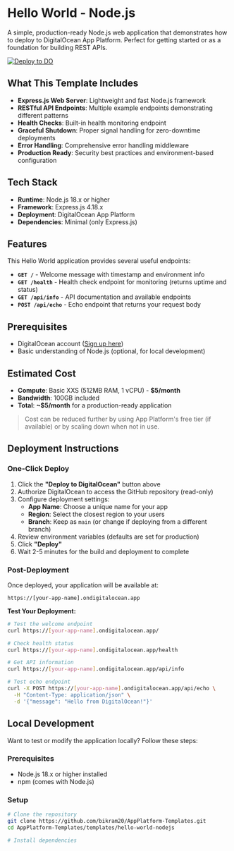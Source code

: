 # Hello World - Node.js

A simple, production-ready Node.js web application that demonstrates how to deploy to DigitalOcean App Platform. Perfect for getting started or as a foundation for building REST APIs.

[![Deploy to DO](https://www.deploytodo.com/do-btn-blue.svg)](https://cloud.digitalocean.com/apps/new?repo=https://github.com/AppPlatform-Templates/HelloWorld-Template/tree/main)

## What This Template Includes

- **Express.js Web Server**: Lightweight and fast Node.js framework
- **RESTful API Endpoints**: Multiple example endpoints demonstrating different patterns
- **Health Checks**: Built-in health monitoring endpoint
- **Graceful Shutdown**: Proper signal handling for zero-downtime deployments
- **Error Handling**: Comprehensive error handling middleware
- **Production Ready**: Security best practices and environment-based configuration

## Tech Stack

- **Runtime**: Node.js 18.x or higher
- **Framework**: Express.js 4.18.x
- **Deployment**: DigitalOcean App Platform
- **Dependencies**: Minimal (only Express.js)

## Features

This Hello World application provides several useful endpoints:

- **`GET /`** - Welcome message with timestamp and environment info
- **`GET /health`** - Health check endpoint for monitoring (returns uptime and status)
- **`GET /api/info`** - API documentation and available endpoints
- **`POST /api/echo`** - Echo endpoint that returns your request body

## Prerequisites

- DigitalOcean account ([Sign up here](https://www.digitalocean.com/))
- Basic understanding of Node.js (optional, for local development)

## Estimated Cost

- **Compute**: Basic XXS (512MB RAM, 1 vCPU) - **$5/month**
- **Bandwidth**: 100GB included
- **Total**: **~$5/month** for a production-ready application

> Cost can be reduced further by using App Platform's free tier (if available) or by scaling down when not in use.

## Deployment Instructions

### One-Click Deploy

1. Click the **"Deploy to DigitalOcean"** button above
2. Authorize DigitalOcean to access the GitHub repository (read-only)
3. Configure deployment settings:
   - **App Name**: Choose a unique name for your app
   - **Region**: Select the closest region to your users
   - **Branch**: Keep as `main` (or change if deploying from a different branch)
4. Review environment variables (defaults are set for production)
5. Click **"Deploy"**
6. Wait 2-5 minutes for the build and deployment to complete

### Post-Deployment

Once deployed, your application will be available at:
```
https://[your-app-name].ondigitalocean.app
```

**Test Your Deployment:**

```bash
# Test the welcome endpoint
curl https://[your-app-name].ondigitalocean.app/

# Check health status
curl https://[your-app-name].ondigitalocean.app/health

# Get API information
curl https://[your-app-name].ondigitalocean.app/api/info

# Test echo endpoint
curl -X POST https://[your-app-name].ondigitalocean.app/api/echo \
  -H "Content-Type: application/json" \
  -d '{"message": "Hello from DigitalOcean!"}'
```

## Local Development

Want to test or modify the application locally? Follow these steps:

### Prerequisites

- Node.js 18.x or higher installed
- npm (comes with Node.js)

### Setup

```bash
# Clone the repository
git clone https://github.com/bikram20/AppPlatform-Templates.git
cd AppPlatform-Templates/templates/hello-world-nodejs

# Install dependencies